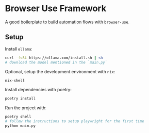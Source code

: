 # Browser Use Framework

A good boilerplate to build automation flows with `browser-use`.

## Setup

Install `ollama`:

```bash
curl -fsSL https://ollama.com/install.sh | sh
# download the model mentioned in the `main.py`
```

Optional, setup the development environment with `nix`:

```bash
nix-shell
```

Install dependencies with poetry:

```bash
poetry install
```

Run the project with:

```bash
poetry shell
# follow the instructions to setup playwright for the first time
python main.py
```

